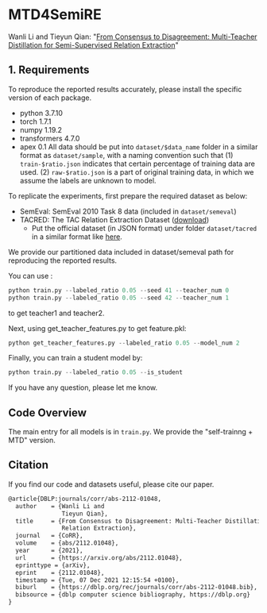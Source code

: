 # MTD4SemiRE
Wanli Li and Tieyun Qian: "[From Consensus to Disagreement: Multi-Teacher Distillation for Semi-Supervised Relation Extraction](https://arxiv.org/abs/2112.01048)"
## 1. Requirements
 To reproduce the reported results accurately, please install the specific version of each package.
* python 3.7.10
* torch 1.7.1
* numpy 1.19.2
* transformers 4.7.0
* apex 0.1
All data should be put into `dataset/$data_name` folder in a similar format as `dataset/sample`, with a naming convention such that (1) `train-$ratio.json` indicates that certain percentage of training data are used. (2) `raw-$ratio.json` is a part of original training data, in which we assume the labels are unknown to model.

To replicate the experiments, first prepare the required dataset as below:

- SemEval: SemEval 2010 Task 8 data (included in `dataset/semeval`)
- TACRED: The TAC Relation Extraction Dataset ([download](https://catalog.ldc.upenn.edu/LDC2018T24))
  - Put the official dataset (in JSON format) under folder `dataset/tacred` in a similar format like [here](https://github.com/yuhaozhang/tacred-relation/tree/master/dataset/tacred).

We provide our partitioned data included in dataset/semeval path for reproducing the reported results.


You can use :
```python
python train.py --labeled_ratio 0.05 --seed 41 --teacher_num 0
python train.py --labeled_ratio 0.05 --seed 42 --teacher_num 1
```

to get teacher1 and teacher2.

Next, using get_teacher_features.py to get feature.pkl:
```python
python get_teacher_features.py --labeled_ratio 0.05 --model_num 2
```

Finally, you can train a student model by:
```python
python train.py --labeled_ratio 0.05 --is_student
```
If you have any question, please let me know.

## Code Overview
The main entry for all models is in `train.py`. We provide the "self-trainng + MTD" version.

## Citation
If you find our code and datasets useful, please cite our paper.
```latex
@article{DBLP:journals/corr/abs-2112-01048,
  author    = {Wanli Li and
               Tieyun Qian},
  title     = {From Consensus to Disagreement: Multi-Teacher Distillation for Semi-Supervised
               Relation Extraction},
  journal   = {CoRR},
  volume    = {abs/2112.01048},
  year      = {2021},
  url       = {https://arxiv.org/abs/2112.01048},
  eprinttype = {arXiv},
  eprint    = {2112.01048},
  timestamp = {Tue, 07 Dec 2021 12:15:54 +0100},
  biburl    = {https://dblp.org/rec/journals/corr/abs-2112-01048.bib},
  bibsource = {dblp computer science bibliography, https://dblp.org}
}
```
